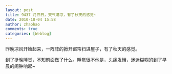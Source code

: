```yaml
---
layout: post
title: 9437 月四日，天气清凉，有了秋天的感觉~
date: 2010-10-04 15:58
author: zhaohao
comments: true
categories: [Weblog]
---
```

昨晚凉风开始起来，一阵阵的掀开窗帘扫进屋子，有了秋天的感觉。

到了挺晚睡觉，不知前面做了什么。睡觉很不他是，头痛发懵，迷迷糊糊的到了早晨的闹钟响起~
